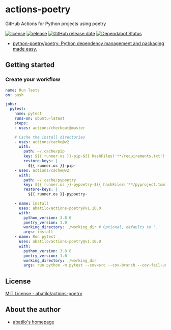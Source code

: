 # actions-poetry
GitHub Actions for Python projects using poetry

[![license](https://img.shields.io/github/license/abatilo/actions-poetry.svg)](https://github.com/abatilo/actions-poetry/blob/master/LICENSE)
[![release](https://img.shields.io/github/release/abatilo/actions-poetry.svg)](https://github.com/abatilo/actions-poetry/releases/latest)
[![GitHub release date](https://img.shields.io/github/release-date/abatilo/actions-poetry.svg)](https://github.com/abatilo/actions-poetry/releases)
[![Dependabot Status](https://api.dependabot.com/badges/status?host=github&repo=abatilo/actions-poetry)](https://dependabot.com)

- [python-poetry/poetry: Python dependency management and packaging made easy.](https://github.com/python-poetry/poetry)

## Getting started

### Create your workflow
```yaml
name: Run Tests
on: push

jobs:
  pytest:
    name: pytest
    runs-on: ubuntu-latest
    steps:
    - uses: actions/checkout@master

    # Cache the install directories
    - uses: actions/cache@v2
      with:
        path: ~/.cache/pip
        key: ${{ runner.os }}-pip-${{ hashFiles('**/requirements.txt') }}
        restore-keys: |
          ${{ runner.os }}-pip-
    - uses: actions/cache@v2
      with:
        path: ~/.cache/pypoetry
        key: ${{ runner.os }}-pypoetry-${{ hashFiles('**/pyproject.toml') }}
        restore-keys: |
          ${{ runner.os }}-pypoetry-

    - name: Install
      uses: abatilo/actions-poetry@v1.10.0
      with:
        python_version: 3.8.0
        poetry_version: 1.0
        working_directory: ./working_dir # Optional, defaults to '.'
        args: install
    - name: Run pytest
      uses: abatilo/actions-poetry@v1.10.0
      with:
        python_version: 3.8.0
        poetry_version: 1.0
        working_directory: ./working_dir
        args: run python -m pytest --cov=src --cov-branch --cov-fail-under=100 tests/
```

## License

[MIT License - abatilo/actions-poetry]

[MIT License - abatilo/actions-poetry]: https://github.com/abatilo/actions-poetry/blob/master/LICENSE


## About the author

- [abatilo's homepage](https://www.aaronbatilo.dev/)
